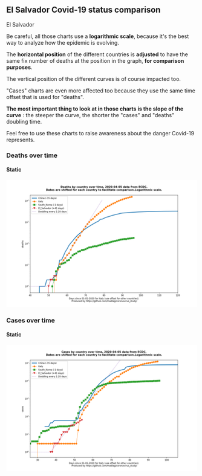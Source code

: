 ## El Salvador Covid-19 status comparison 

El Salvador



Be careful, all those charts use a **logarithmic scale**, because it's the best way to analyze how the epidemic is evolving.
 
The **horizontal position** of the different countries is **adjusted** to have the same fix number of deaths at the position in the graph, **for comparison purposes**.

The vertical position of the different curves is of course impacted too.

"Cases" charts are even more affected too because they use the same time offset that is used for "deaths".

**The most important thing to look at in those charts is the slope of the curve** : the steeper the curve, the shorter the "cases" and "deaths" doubling time.

Feel free to use these charts to raise awareness about the danger Covid-19 represents. 


 
### Deaths over time
 
#### Static
![El Salvador covid-19 deaths static chart](https://raw.githubusercontent.com/madlag/coronavirus_study/master/notebooks/graphs/2020-04-05/countries/El_Salvador/2020-04-05_El_Salvador_deaths.png "El Salvador covid-19 deaths static chart")   

 
### Cases over time
 
#### Static
![El Salvador covid-19 cases static chart](https://raw.githubusercontent.com/madlag/coronavirus_study/master/notebooks/graphs/2020-04-05/countries/El_Salvador/2020-04-05_El_Salvador_cases.png "El Salvador covid-19 cases static chart")   

